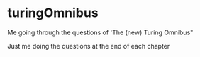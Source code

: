 # turingOmnibus
Me going through the questions of 'The (new) Turing Omnibus"

Just me doing the questions at the end of each chapter
